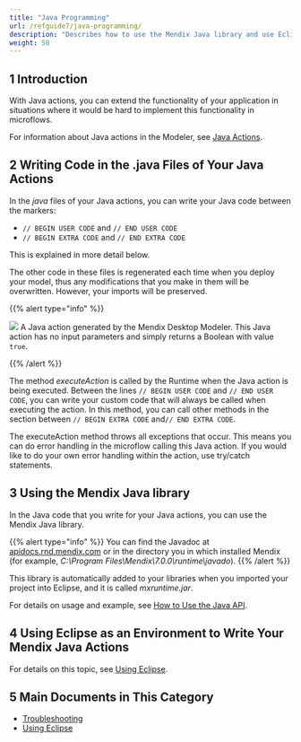 ```yaml
---
title: "Java Programming"
url: /refguide7/java-programming/
description: "Describes how to use the Mendix Java library and use Eclipse as an environment to write your Mendix Java Actions."
weight: 50
---
```


## 1 Introduction

With Java actions, you can extend the functionality of your application in situations where it would be hard to implement this functionality in microflows.

For information about Java actions in the Modeler, see [Java Actions](java-actions).

## 2 Writing Code in the .java Files of Your Java Actions

In the *java* files of your Java actions, you can write your Java code between the markers:

*   `// BEGIN USER CODE` and `// END USER CODE`
*   `// BEGIN EXTRA CODE` and `// END EXTRA CODE`

This is explained in more detail below.

The other code in these files is regenerated each time when you deploy your model, thus any modifications that you make in them will be overwritten. However, your imports will be preserved.

{{% alert type="info" %}}

![](attachments/819203/917584.png)
A Java action generated by the Mendix Desktop Modeler. This Java action has no input parameters and simply returns a Boolean with value `true`.

{{% /alert %}}

The method _executeAction_ is called by the Runtime when the Java action is being executed. Between the lines `// BEGIN USER CODE` and `// END USER CODE`, you can write your custom code that will always be called when executing the action. In this method, you can call other methods in the section between `// BEGIN EXTRA CODE` and`// END EXTRA CODE`.

The executeAction method throws all exceptions that occur. This means you can do error handling in the microflow calling this Java action. If you would like to do your own error handling within the action, use try/catch statements.

## 3 Using the Mendix Java library

In the Java code that you write for your Java actions, you can use the Mendix Java library.

{{% alert type="info" %}}
You can find the Javadoc at [apidocs.rnd.mendix.com](http://apidocs.rnd.mendix.com/7/runtime/index.html) or in the directory you in which installed Mendix (for example, *C:\Program Files\Mendix\7.0.0\runtime\javado*).
{{% /alert %}}

This library is automatically added to your libraries when you imported your project into Eclipse, and it is called *mxruntime.jar*.

For details on usage and example, see [How to Use the Java API](/howto7/logic-business-rules/java-api-tutorial).

## 4 Using Eclipse as an Environment to Write Your Mendix Java Actions

For details on this topic, see [Using Eclipse](using-eclipse).

## 5 Main Documents in This Category

* [Troubleshooting](troubleshooting)
* [Using Eclipse](using-eclipse)
